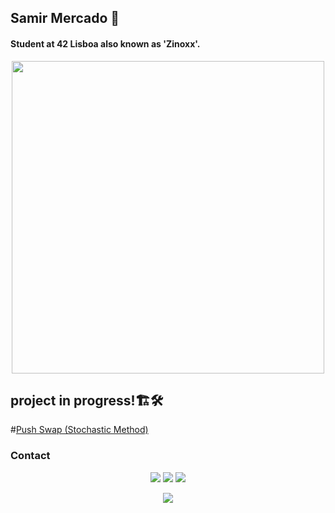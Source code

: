 ## Samir Mercado 🐬
#### Student at 42 Lisboa also known as 'Zinoxx'.

<p align="center">
  <img src="https://www.42lisboa.com/wp-content/uploads/2024/08/42-Lisboa_Horizontal.png" style="width: 500px;">
</p>

## project in progress!🏗️🛠️

#[Push Swap (Stochastic Method)](https://github.com/Zinoxx0/Push_Swap)

### Contact
<p align="center">
	<a href="https://www.discord.com/users/zinoxx0"><img src="https://img.shields.io/badge/Discord-zinoxx0-7289DA?style=for-the-badge&logo=discord&logoColor=white"></a>
	<a href="https://www.instagram.com/Zinoxx.0"><img src="https://img.shields.io/badge/Instagram-Zinoxx.0-E4405F?style=for-the-badge&logo=instagram&logoColor=white"></a>
	<a href="https://www.steamcommunity.com/id/Zinoxx1"><img src="https://img.shields.io/badge/Steam-Zinoxx-000000?style=for-the-badge&logo=steam&logoColor=white"></a>
</p>

<p align="center">
  <img src="https://skillicons.dev/icons?i=c,cpp,py,js,photoshop,aftereffects">
</p>
